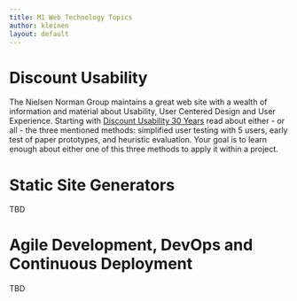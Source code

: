 ```yaml
---
title: M1 Web Technology Topics
author: kleinen
layout: default
---
```


# Discount Usability

The Nielsen Norman Group maintains a great web site with a wealth of information and material about Usability, User Centered Design and User Experience. Starting with [Discount Usability 30 Years](https://www.nngroup.com/videos/discount-usability-30-years/) read about either - or all - the three mentioned methods: simplified user testing with 5 users, early test of paper prototypes, and heuristic evaluation. Your goal is to learn enough about either one of this three methods to apply it within a project.

# Static Site Generators

TBD

# Agile Development, DevOps and Continuous Deployment

TBD
